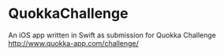 # QuokkaChallenge
An iOS app written in Swift as submission for Quokka Challenge http://www.quokka-app.com/challenge/
